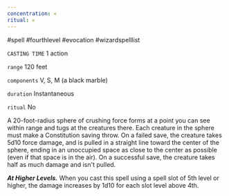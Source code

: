 ```yaml
---
concentration: 𐄂
ritual: 𐄂
---
```

#spell #fourthlevel #evocation #wizardspelllist 

`CASTING TIME`
1 action

`range`
120 feet

`components`
V, S, M (a black marble)

`duration`
Instantaneous

`ritual`
No

A 20-foot-radius sphere of crushing force forms at a point you can see within range and tugs at the creatures there. Each creature in the sphere must make a Constitution saving throw. On a failed save, the creature takes 5d10 force damage, and is pulled in a straight line toward the center of the sphere, ending in an unoccupied space as close to the center as possible (even if that space is in the air). On a successful save, the creature takes half as much damage and isn't pulled.

**_At Higher Levels._** When you cast this spell using a spell slot of 5th level or higher, the damage increases by 1d10 for each slot level above 4th.